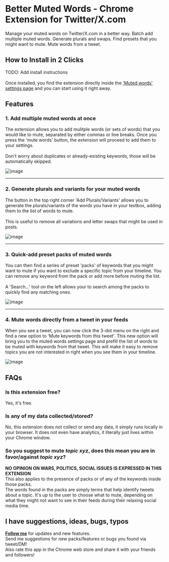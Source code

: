 # Better Muted Words - Chrome Extension for Twitter/X.com
Manage your muted words on Twitter/X.com in a better way. Batch add multiple muted words. Generate plurals and swaps. Find presets that you might want to mute. Mute words from a tweet.

## How to Install in 2 Clicks
TODO: Add install instructions
<br><br>
Once installed, you find the extension directly inside the <a href="https://x.com/settings/muted_keywords">'Muted words' settings page</a> and you can start using it right away.

## Features

### 1. Add multiple muted words at once
The extension allows you to add mulitple words (or sets of words) that you would like to mute, separated by either commas or line breaks. Once you press the 'mute words' button, the extension will proceed to add them to your settings.
<br><br>
Don't worry about duplicates or already-existing keywords, those will be automatically skipped.

![image](https://github.com/user-attachments/assets/10c8573b-3fcb-4576-a347-02418737f0d2)
___
### 2. Generate plurals and variants for your muted words
The button in the top right corner 'Add Plurals/Variants' allows you to generate the plurals/variants of the words you have in your textbox, adding them to the list of words to mute.<br><br>This is useful to remove all variations and letter swaps that might be used in posts.

![image](https://github.com/user-attachments/assets/59e69f43-03b5-43d9-8faa-908a291d8e05)
___
### 3. Quick-add preset packs of muted words 
You can then find a series of preset 'packs' of keywords that you might want to mute if you want to exclude a specific topic from your timeline. You can remove any keyword from the pack or add more before muting the list. <br><br>A 'Search...' tool on the left allows your to search among the packs to quickly find any matching ones.

![image](https://github.com/user-attachments/assets/93716ebe-5a0d-4ae3-b024-246a9999cfa6)
___
### 4. Mute words directly from a tweet in your feeds
When you see a tweet, you can now click the 3-dot menu on the right and find a new option to 'Mute keywords from this tweet'. This new option will bring you to the muted words settings page and prefill the list of words to be muted with keywords from that tweet. This will make it easy to remove topics you are not interested in right when you see them in your timeline.

![image](https://github.com/user-attachments/assets/dbd71fe3-0e76-40ce-bd63-255c07ada9f7)

## FAQs
### Is this extension free?
Yes, it's free.

### Is any of my data collected/stored?
No, this extension does not collect or send any data, it simply runs locally in your browser. It does not even have analytics, it literally just lives within your Chrome window.

### So you suggest to mute <i>topic xyz</i>, does this mean you are in favor/against <i>topic xyz</i>?
<b>NO OPINION ON WARS, POLITICS, SOCIAL ISSUES IS EXPRESSED IN THIS EXTENSION</b>
<br>This also applies to the presence of packs or of any of the keywords inside those packs.
<br>The words found in the packs are simply terms that help identify tweets about a topic. It's up to the user to choose what to mute, depending on what they might not want to see in their feeds during their relaxing social media time.<br>

## I have suggestions, ideas, bugs, typos
<b><a href="https://twitter.com/intent/user?screen_name=carlovarrasi">Follow me</a></b> for updates and new features.
<br> Send me suggestions for new packs/features or bugs you found via tweet/DM!
<br>Also rate this app in the Chrome web store and share it with your friends and followers!
